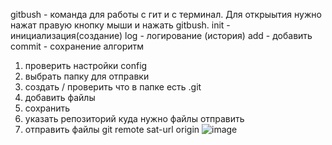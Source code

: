 gitbush - команда для работы с гит и с терминал.
Для открыытия нужно нажат правую кнопку мыши и нажать gitbush.
init - инициализация(создание) 
log -  логирование (история)
add - добавить
commit - сохранение 
алгоритм 
1. проверить настройки config
2. выбрать папку для отправки
3. создать / проверить что в папке есть .git
4. добавить файлы
5. сохранить
6. указать репозиторий куда нужно файлы отправить
7. отправить файлы 
git remote sat-url origin
![image](https://github.com/Sab543/6_semestr/assets/113089570/4e0422c9-29d2-4299-a807-af4d396faa8d)
